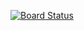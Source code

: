 [![Board Status](https://dev.azure.com/01-235182-103/f99b917c-b214-4912-91dd-335c69c04a1e/162d873c-6ec3-4ab3-94de-a7549459feb3/_apis/work/boardbadge/b222eb41-e13e-4dd1-9cb0-9ed8753a9aa7)](https://dev.azure.com/01-235182-103/f99b917c-b214-4912-91dd-335c69c04a1e/_boards/board/t/162d873c-6ec3-4ab3-94de-a7549459feb3/Microsoft.RequirementCategory)